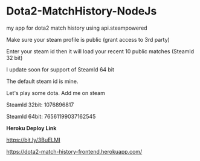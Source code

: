 # Dota2-MatchHistory-NodeJs
my app for dota2 match history using api.steampowered

<p>Make sure your steam profile is public (grant access to 3rd party)</p>
<p>Enter your steam id then it will load your recent 10 public matches (SteamId 32 bit)</p>
<p>I update soon for support of SteamId 64 bit</p>
<p>The default steam id is mine. </p>

<p>Let's play some dota. Add me on steam </p>
<p>SteamId 32bit: 1076896817 </p>
<p>SteamId 64bit: 76561199037162545 </p>


<p><b> Heroku Deploy Link </b></p>
<p><a href="https://bit.ly/3BuELMI" target="_blank">https://bit.ly/3BuELMI</a></p>
<p><a href="https://dota2-match-history-frontend.herokuapp.com/" target="_blank">https://dota2-match-history-frontend.herokuapp.com/</a></p>


